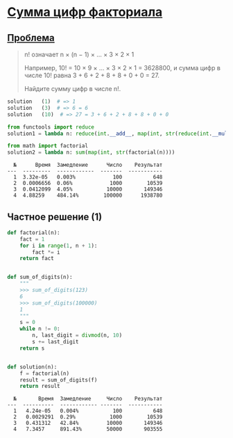 # [Сумма цифр факториала](TODO)

## [Проблема](https://euler.jakumo.org/problems/view/20.html)

>n! означает n × (n − 1) × ... × 3 × 2 × 1
>
>Например, 10! = 10 × 9 × ... × 3 × 2 × 1 = 3628800,
и сумма цифр в числе 10! равна 3 + 6 + 2 + 8 + 8 + 0 + 0 = 27.
>
>Найдите сумму цифр в числе n!.

``` python
solution   (1)  # => 1
solution   (3)  # => 6 = 6
solution   (10)  # => 27 = 3 + 6 + 2 + 8 + 8 + 0 + 0 
```

```python
from functools import reduce
solution1 = lambda n: reduce(int.__add__, map(int, str(reduce(int.__mul__, map(int, range(1, n+1))))))

from math import factorial
solution2 = lambda n: sum(map(int, str(factorial(n))))
```
```text
  №      Время  Замедление      Число    Результат
---  ---------  ------------  -------  -----------
  1  3.32e-05   0.003%            100          648
  2  0.0006656  0.06%            1000        10539
  3  0.0412099  4.05%           10000       149346
  4  4.88259    484.14%        100000      1938780
```

## Частное решение (1)
```python
def factorial(n):
    fact = 1
    for i in range(1, n + 1):
        fact *= i
    return fact


def sum_of_digits(n):
    """
    >>> sum_of_digits(123)
    6
    >>> sum_of_digits(100000)
    1
    """
    s = 0
    while n != 0:
        n, last_digit = divmod(n, 10)
        s += last_digit
    return s


def solution(n):
    f = factorial(n)
    result = sum_of_digits(f)
    return result

```
```text
  №       Время  Замедление     Число    Результат
---  ----------  ------------ -------  -----------
  1   4.24e-05   0.004%           100          648
  2   0.0029291  0.29%           1000        10539
  3   0.431312   42.84%         10000       149346
  4   7.3457     891.43%        50000       903555
```

